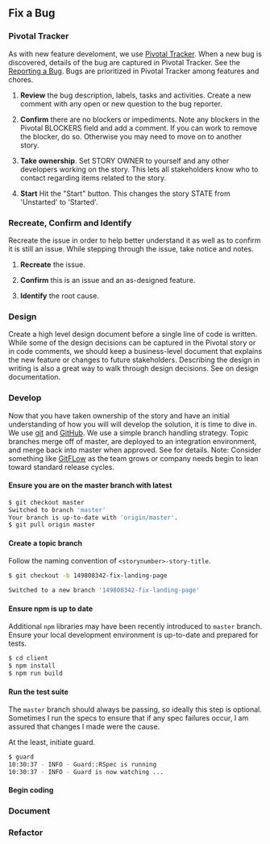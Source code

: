 ## Fix a Bug

### Pivotal Tracker

As with new feature develoment, we use [Pivotal Tracker](https://www.pivotaltracker.com). When a new bug is discovered, details of the bug are captured in Pivotal Tracker. See the [Reporting a Bug](unwritten). Bugs are prioritized in Pivotal Tracker among features and chores.

1. **Review** the bug description, labels, tasks and activities. 
Create a new comment with any open or new question to the bug reporter.

2. **Confirm** there are no blockers or impediments. 
Note any blockers in the Pivotal BLOCKERS field and add a comment. If you can work to remove the blocker, do so. Otherwise you may need to move on to another story.

3. **Take ownership**. 
Set STORY OWNER to yourself and any other developers working on the story.
This lets all stakeholders know who to contact regarding items related to the story.

4. **Start**
Hit the "Start" button. This changes the story STATE from 'Unstarted' to 'Started'.

### Recreate, Confirm and Identify

Recreate the issue in order to help better understand it as well as to confirm it is still an issue. While stepping through the issue, take notice and notes. 

1. **Recreate** the issue.

2. **Confirm** this is an issue and an as-designed feature.

3. **Identify** the root cause.

### Design

Create a high level design document before a single line of code is written. While some of the design decisions can be captured in the Pivotal story or in code comments, we should keep a business-level document that explains the new feature or changes to future stakeholders. Describing the design in writing is also a great way to walk through design decisions. See <as yet unwritten section> on design documentation.

### Develop

Now that you have taken ownership of the story and have an initial understanding of how you will will develop the solution, it is time to dive in. We use [git](https://git-scm.com/) and [GitHub](https://github.com/). We use a simple branch handling strategy. Topic branches merge off of master, are deployed to an integration environment, and merge back into master when approved. See <as yet unwritten section> for details. Note: Consider something like [GitFLow](https://datasift.github.io/gitflow/IntroducingGitFlow.html) as the team grows or company needs begin to lean toward standard release cycles.

#### Ensure you are on the master branch with latest

```bash
$ git checkout master
Switched to branch 'master'
Your branch is up-to-date with 'origin/master'.
$ git pull origin master
```

#### Create a topic branch

Follow the naming convention of `<storynumber>-story-title`.

```bash
$ git checkout -b 149808342-fix-landing-page

Switched to a new branch '149808342-fix-landing-page'
```

#### Ensure npm is up to date

Additional `npm` libraries may have been recently introduced to `master` branch. Ensure your local development environment is up-to-date and prepared for tests.

```bash
$ cd client
$ npm install
$ npm run build
```

#### Run the test suite

The `master` branch should always be passing, so ideally this step is optional. Sometimes I run the specs to ensure that if any spec failures occur, I am assured that changes I made were the cause. 

At the least, initiate guard.

```bash
$ guard
10:30:37 - INFO - Guard::RSpec is running
10:30:37 - INFO - Guard is now watching ...
```

#### Begin coding

### Document

### Refactor
